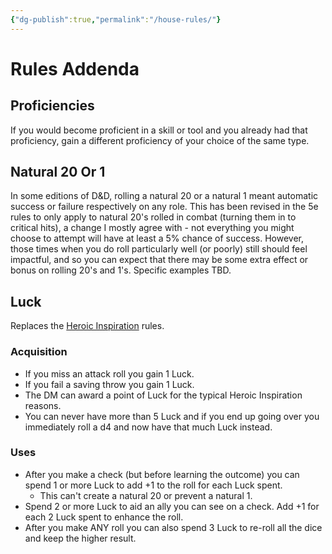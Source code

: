 ```yaml
---
{"dg-publish":true,"permalink":"/house-rules/"}
---
```


# Rules Addenda

## Proficiencies

If you would become proficient in a skill or tool and you already had that proficiency, gain a different proficiency of your choice of the same type.

## Natural 20 Or 1

In some editions of D&D, rolling a natural 20 or a natural 1 meant automatic success or failure respectively on any role. This has been revised in the 5e rules to only apply to natural 20's rolled in combat (turning them in to critical hits), a change I mostly agree with - not everything you might choose to attempt will have at least a 5% chance of success. However, those times when you do roll particularly well (or poorly) still should feel impactful, and so you can expect that there may be some extra effect or bonus on rolling 20's and 1's. Specific examples TBD.

## Luck

Replaces the [Heroic Inspiration](https://www.dndbeyond.com/sources/dnd/br-2024/rules-glossary#HeroicInspiration) rules.

### Acquisition

- If you miss an attack roll you gain 1 Luck.
- If you fail a saving throw you gain 1 Luck.
- The DM can award a point of Luck for the typical Heroic Inspiration reasons.
- You can never have more than 5 Luck and if you end up going over you immediately roll a d4 and now have that much Luck instead.

### Uses

- After you make a check (but before learning the outcome) you can spend 1 or more  Luck to add +1 to the roll for each Luck spent.
	- This can't create a natural 20 or prevent a natural 1.
- Spend 2 or more Luck to aid an ally you can see on a check. Add +1 for each 2 Luck spent to enhance the roll. 
- After you make ANY roll you can also spend 3 Luck to re-roll all the dice and keep the higher result.
